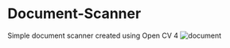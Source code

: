 # Document-Scanner
Simple document scanner created using Open CV 4
![document](https://github.com/szperz/Document-Scanner/assets/141561842/729d3a05-2d0b-41ee-b15f-9d68045b15e7)
